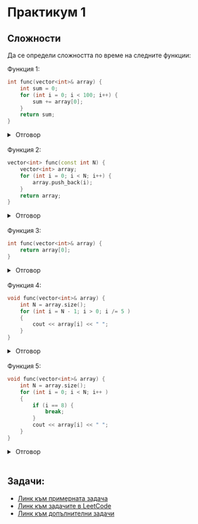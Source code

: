 # Практикум 1

## Сложности

Да се определи сложността по време на следните функции: <br/>

Функция 1:

```c++
int func(vector<int>& array) {
    int sum = 0;
    for (int i = 0; i < 100; i++) {
        sum += array[0];
    }
    return sum;
}
```
<details>
    <summary>&nbsp;Отговор</summary>
    <strong>&nbsp;&nbsp;&nbsp;&nbsp;&nbsp;&nbsp;О(1)</strong>
</details>
<br/>
Функция 2:

```c++
vector<int> func(const int N) {
    vector<int> array;
    for (int i = 0; i < N; i++) {
        array.push_back(i);
    }
    return array;
}
```
<details>
    <summary>&nbsp;Отговор</summary>
    <strong>&nbsp;&nbsp;&nbsp;&nbsp;&nbsp;&nbsp;О(N)</strong>
</details>
<br/>
Функция 3:

```c++
int func(vector<int>& array) {
    return array[0];
}
```
<details>
    <summary>&nbsp;Отговор</summary>
    <strong>&nbsp;&nbsp;&nbsp;&nbsp;&nbsp;&nbsp;О(1)</strong>
</details>
<br/>
Функция 4:

```c++
void func(vector<int>& array) {
    int N = array.size();
    for (int i = N - 1; i > 0; i /= 5 )
    {
        cout << array[i] << " ";
    }
}
```
<details>
    <summary>&nbsp;Отговор</summary>
    <strong>&nbsp;&nbsp;&nbsp;&nbsp;&nbsp;&nbsp;О(log(N))</strong>
</details>
<br/>
Функция 5:

```c++
void func(vector<int>& array) {
    int N = array.size();
    for (int i = 0; i < N; i++ )
    {
        if (i == 8) {
            break;
        }
        cout << array[i] << " ";
    }
}
```
<details>
    <summary>&nbsp;Отговор</summary>
    <strong>&nbsp;&nbsp;&nbsp;&nbsp;&nbsp;&nbsp;О(1)</strong>
</details>
<br/>

## Задачи:
- [Линк към примерната задача]()
- [Линк към задачите в LeetCode](https://leetcode.com/problem-list/ad0i6v8m/)
- [Линк към допълнителни задачи]()